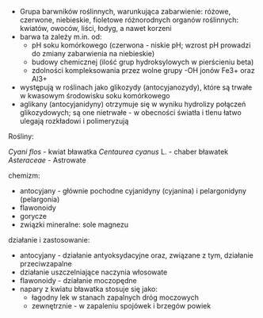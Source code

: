 - Grupa barwników roślinnych, warunkująca zabarwienie: różowe, czerwone, niebieskie, fioletowe różnorodnych organów roślinnych: kwiatów, owoców, liści, łodyg, a nawet korzeni
- barwa ta zależy m.in. od:
	- pH soku komórkowego (czerwona - niskie pH; wzrost pH prowadzi do zmiany zabarwienia na niebieskie)
	- budowy chemicznej (ilość grup hydroksylowych w pierścieniu beta)
	- zdolności kompleksowania przez wolne grupy -OH jonów Fe3+ oraz Al3+
- występują w roślinach jako glikozydy (antocyjanozydy), które są trwałe w kwasowym środowisku soku komórkowego
- aglikany (antocyjanidyny) otrzymuje się w wyniku hydrolizy połączeń glikozydowych; są one nietrwałe - w obecności światła i tlenu łatwo ulegają rozkładowi i polimeryzują

Rośliny:

*Cyani flos* - kwiat bławatka
*Centaurea cyanus* L. - chaber bławatek
*Asteraceae* - Astrowate

chemizm:
- antocyjany - głównie pochodne cyjanidyny (cyjanina) i pelargonidyny (pelargonia)
- flawonoidy
- gorycze
- związki mineralne: sole magnezu

działanie i zastosowanie:
- antocyjany - działanie antyoksydacyjne oraz, związane z tym, działanie przeciwzapalne
- działanie uszczelniające naczynia włosowate
- flawonoidy - działanie moczopędne
- napary z kwiatu bławatka stosuje się jako:
	- łagodny lek w stanach zapalnych dróg moczowych
	- zewnętrznie - w zapaleniu spojówek i brzegów powiek
